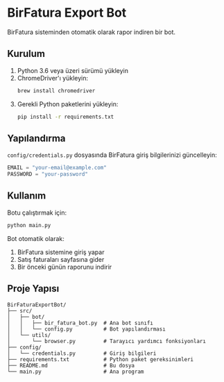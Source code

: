 # BirFatura Export Bot

BirFatura sisteminden otomatik olarak rapor indiren bir bot.

## Kurulum

1. Python 3.6 veya üzeri sürümü yükleyin
2. ChromeDriver'ı yükleyin:
   ```bash
   brew install chromedriver
   ```
3. Gerekli Python paketlerini yükleyin:
   ```bash
   pip install -r requirements.txt
   ```

## Yapılandırma

`config/credentials.py` dosyasında BirFatura giriş bilgilerinizi güncelleyin:

```python
EMAIL = "your-email@example.com"
PASSWORD = "your-password"
```

## Kullanım

Botu çalıştırmak için:

```bash
python main.py
```

Bot otomatik olarak:
1. BirFatura sistemine giriş yapar
2. Satış faturaları sayfasına gider
3. Bir önceki günün raporunu indirir

## Proje Yapısı

```
BirFaturaExportBot/
├── src/
│   ├── bot/
│   │   ├── bir_fatura_bot.py  # Ana bot sınıfı
│   │   └── config.py          # Bot yapılandırması
│   └── utils/
│       └── browser.py         # Tarayıcı yardımcı fonksiyonları
├── config/
│   └── credentials.py         # Giriş bilgileri
├── requirements.txt           # Python paket gereksinimleri
├── README.md                  # Bu dosya
└── main.py                    # Ana program
``` 